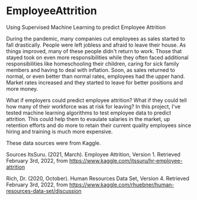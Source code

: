 # EmployeeAttrition 
Using Supervised Machine Learning to predict Employee Attrition

During the pandemic, many companies cut employees as sales started to fall drastically. People were left jobless and afraid to leave their house. 
As things improved, many of these people didn't return to work. Those that stayed took on even more responsibilities while they often faced additional responsibilities
like homeschooling their children, caring for sick family members and having to deal with inflation. Soon, as sales returned to normal, or even better than normal rates, 
employees had the upper hand. Market rates increased and they started to leave for better positions and more money.

What if employers could predict employee attrition? What if they could tell how many of their workforce was at risk for leaving? In this project, I've tested machine learning algorithms to test employee data to predict attrition.  This could help them to evaulate salaries in the market, up retention efforts and do more to retain their current quality employees since hiring and training is much more expensive.

These data sources were from Kaggle.

Sources
ItsSuru. (2021, March). Employee Attrition, Version 1. Retrieved February 3rd, 2022, from 
https://www.kaggle.com/itssuru/hr-employee-attrition

Rich, Dr. (2020, October). Human Resources Data Set, Version 4. Retrieved February 3rd, 2022, from https://www.kaggle.com/rhuebner/human-resources-data-set/discussion  
